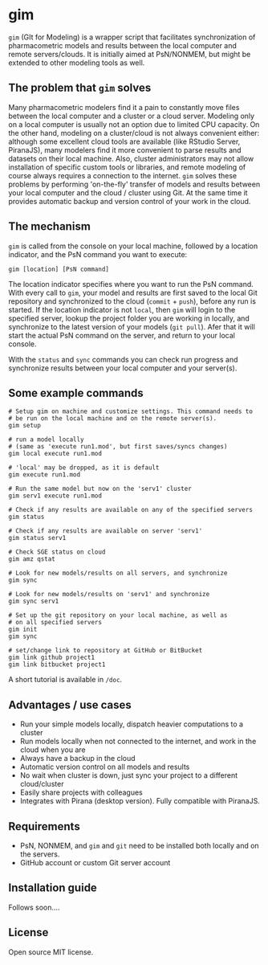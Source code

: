 gim
===

`gim` (GIt for Modeling) is a wrapper script that facilitates synchronization of pharmacometric models and results between the local computer and remote servers/clouds. It is initially aimed at PsN/NONMEM, but might be extended to other modeling tools as well. 


The problem that `gim` solves
-----------------------------
Many pharmacometric modelers find it a pain to constantly move files between the local computer and a cluster or a cloud server. Modeling only on a local computer is usually not an option due to limited CPU capacity. On the other hand, modeling on a cluster/cloud is not always convenient either: although some excellent cloud tools are available (like RStudio Server, PiranaJS), many modelers find it more convenient to parse results and datasets on their local machine. Also, cluster administrators may not allow installation of specific custom tools or libraries, and remote modeling of course always requires a connection to the internet. `gim` solves these problems by performing 'on-the-fly' transfer of models and results between your local computer and the cloud / cluster using Git. At the same time it provides automatic backup and version control of your work in the cloud.


The mechanism
-------------
`gim` is called from the console on your local machine, followed by a location indicator, and the PsN command you want to execute:

    gim [location] [PsN command]

The location indicator specifies where you want to run the PsN command. With every call to `gim`, your model and results are first saved to the local Git repository and synchronized to the cloud (`commit` + `push`), before any run is started. If the location indicator is not `local`, then `gim` will login to the specified server, lookup the project folder you are working in locally, and synchronize to the latest version of your models (`git pull`). Afer that it will start the actual PsN command on the server, and return to your local console. 

With the `status` and `sync` commands you can check run progress and synchronize results between your local computer and your server(s).

Some example commands
---------------------

    # Setup gim on machine and customize settings. This command needs to 
    # be run on the local machine and on the remote server(s).
    gim setup

    # run a model locally 
    # (same as 'execute run1.mod', but first saves/syncs changes)
    gim local execute run1.mod    

    # 'local' may be dropped, as it is default
    gim execute run1.mod    

    # Run the same model but now on the 'serv1' cluster
    gim serv1 execute run1.mod 

    # Check if any results are available on any of the specified servers
    gim status

    # Check if any results are available on server 'serv1'
    gim status serv1

    # Check SGE status on cloud
    gim amz qstat

    # Look for new models/results on all servers, and synchronize
    gim sync

    # Look for new models/results on 'serv1' and synchronize 
    gim sync serv1

    # Set up the git repository on your local machine, as well as
    # on all specified servers
    gim init 
    gim sync

    # set/change link to repository at GitHub or BitBucket
    gim link github project1
    gim link bitbucket project1

A short tutorial is available in `/doc`.

Advantages / use cases
----------------------
- Run your simple models locally, dispatch heavier computations to a cluster
- Run models locally when not connected to the internet, and work in the cloud when you are
- Always have a backup in the cloud
- Automatic version control on all models and results
- No wait when cluster is down, just sync your project to a different cloud/cluster
- Easily share projects with colleagues
- Integrates with Pirana (desktop version). Fully compatible with PiranaJS.

Requirements
------------
- PsN, NONMEM, and `gim` and `git` need to be installed both locally and on the servers.
- GitHub account or custom Git server account

Installation guide
------------------
Follows soon....

License
-------
Open source MIT license.



